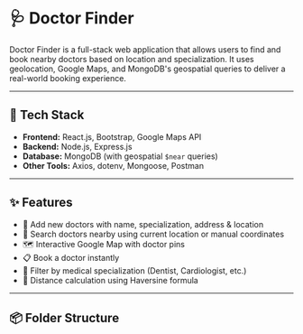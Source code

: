 # 🩺 Doctor Finder 

Doctor Finder is a full-stack web application that allows users to find and book nearby doctors based on location and specialization. It uses geolocation, Google Maps, and MongoDB's geospatial queries to deliver a real-world booking experience.

---

## 🔧 Tech Stack

- **Frontend:** React.js, Bootstrap, Google Maps API
- **Backend:** Node.js, Express.js
- **Database:** MongoDB (with geospatial `$near` queries)
- **Other Tools:** Axios, dotenv, Mongoose, Postman

---

## ✨ Features

- 📍 Add new doctors with name, specialization, address & location
- 🔎 Search doctors nearby using current location or manual coordinates
- 🗺️ Interactive Google Map with doctor pins
- 📋 Book a doctor instantly
- 🧠 Filter by medical specialization (Dentist, Cardiologist, etc.)
- 🎯 Distance calculation using Haversine formula

---

## 📦 Folder Structure

